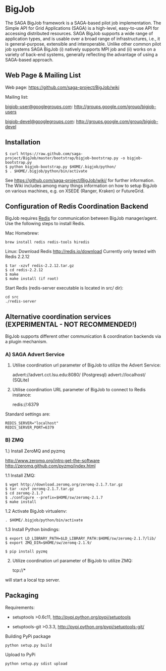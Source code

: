 BigJob  
=============

The SAGA BigJob framework is a SAGA-based pilot job implementation. The  Simple API for Grid Applications (SAGA) is a high-level, easy-to-use API for accessing distributed resources. SAGA BigJob supports a wide range of application types, and is usable over a broad range of infrastructures, i.e., it is general-purpose, extensible and interoperable. Unlike other common pilot job systems SAGA BigJob 
(i) natively supports MPI job and 
(ii) works on a variety of back-end systems, generally reflecting the advantage of using a SAGA-based approach. 



Web Page & Mailing List
-----------------------

Web page: https://github.com/saga-project/BigJob/wiki

Mailing list:  

bigjob-user@googlegroups.com: http://groups.google.com/group/bigjob-users

bigjob-devel@googlegroups.com: http://groups.google.com/group/bigjob-devel

Installation
-------------

    $ curl https://raw.github.com/saga-project/BigJob/master/bootstrap/bigjob-bootstrap.py -o bigjob-bootstrap.py
    $ python bigjob-bootstrap.py $HOME/.bigjob/python/
    $ . $HOME/.bigjob/python/bin/activate

See https://github.com/saga-project/BigJob/wiki/ for further information. The Wiki includes among many things information on how to setup BigJob on various machines, e.g. on XSEDE (Ranger, Kraken) or FutureGrid.


Configuration of Redis Coordination Backend
-------------------------------------

BigJob requires [Redis](http://redis.io) for communication between BigJob manager/agent. Use the following steps to install Redis. 

Mac Homebrew:
	
	brew install redis redis-tools hiredis

Linux:
Download Redis http://redis.io/download
Currently only tested with Redis 2.2.12

	$ tar -xzvf redis-2.2.12.tar.gz
	$ cd redis-2.2.12
	$ make
	$ make install (if root)


Start Redis (redis-server executable is located in src/ dir):

	cd src
	./redis-server



Alternative coordination services (EXPERIMENTAL - NOT RECOMMENDED!)
-------------------------------------

BigJob supports different other communication & coordination backends via a plugin mechanism.

### A) SAGA Advert Service

1) Utilise coordination url parameter of BigJob to utilize the Advert Service:

	advert://advert.cct.lsu.edu:8080/ (Postgresql)
	advert://localhost/ (SQLite)


2) Utilise coordination URL parameter of BigJob to connect to Redis instance:

	redis://<hostname>:6379

Standard settings are:

	REDIS_SERVER="localhost"
	REDIS_SERVER_PORT=6379


### B) ZMQ

1.) Install ZeroMQ and pyzmq

http://www.zeromq.org/intro:get-the-software
http://zeromq.github.com/pyzmq/index.html

1.1 Install ZMQ:

	$ wget http://download.zeromq.org/zeromq-2.1.7.tar.gz
	$ tar -xzvf zeromq-2.1.7.tar.gz
	$ cd zeromq-2.1.7
	$ ./configure --prefix=$HOME/sw/zeromq-2.1.7
	$ make install


1.2 Activate BigJob virtualenv:

	. $HOME/.bigjob/python/bin/activate

1.3 Install Python bindings:

	$ export LD_LIBRARY_PATH=$LD_LIBRARY_PATH:$HOME/sw/zeromq-2.1.7/lib/
	$ export ZMQ_DIR=$HOME/sw/zeromq-2.1.9/
	
	$ pip install pyzmq


2) Utilize coordination url parameter of BigJob to utilize ZMQ:

	tcp://*

will start a local tcp server.



Packaging
-------------------------------------

Requirements:

*  setuptools >0.6c11, http://pypi.python.org/pypi/setuptools

*  setuptools-git >0.3.3, http://pypi.python.org/pypi/setuptools-git/

Building PyPi package

	python setup.py build

Upload to PyPi

	python setup.py sdist upload
